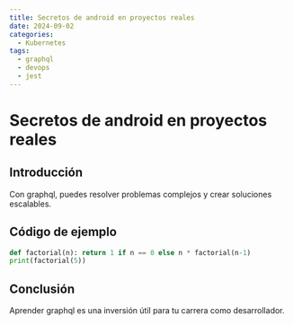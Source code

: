 ```yaml
---
title: Secretos de android en proyectos reales
date: 2024-09-02
categories:
  - Kubernetes
tags:
  - graphql
  - devops
  - jest
---
```


# Secretos de android en proyectos reales

## Introducción

Con graphql, puedes resolver problemas complejos y crear soluciones escalables.

## Código de ejemplo

```python
def factorial(n): return 1 if n == 0 else n * factorial(n-1)
print(factorial(5))
```

## Conclusión

Aprender graphql es una inversión útil para tu carrera como desarrollador.